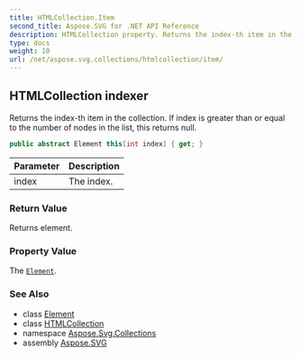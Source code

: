 ```yaml
---
title: HTMLCollection.Item
second_title: Aspose.SVG for .NET API Reference
description: HTMLCollection property. Returns the index-th item in the collection. If index is greater than or equal to the number of nodes in the list this returns null
type: docs
weight: 10
url: /net/aspose.svg.collections/htmlcollection/item/
---
```

## HTMLCollection indexer

Returns the index-th item in the collection. If index is greater than or equal to the number of nodes in the list, this returns null.

```csharp
public abstract Element this[int index] { get; }
```

| Parameter | Description |
| --- | --- |
| index | The index. |

### Return Value

Returns element.

### Property Value

The [`Element`](../../../aspose.svg.dom/element/).

### See Also

* class [Element](../../../aspose.svg.dom/element/)
* class [HTMLCollection](../)
* namespace [Aspose.Svg.Collections](../../../aspose.svg.collections/)
* assembly [Aspose.SVG](../../../)
